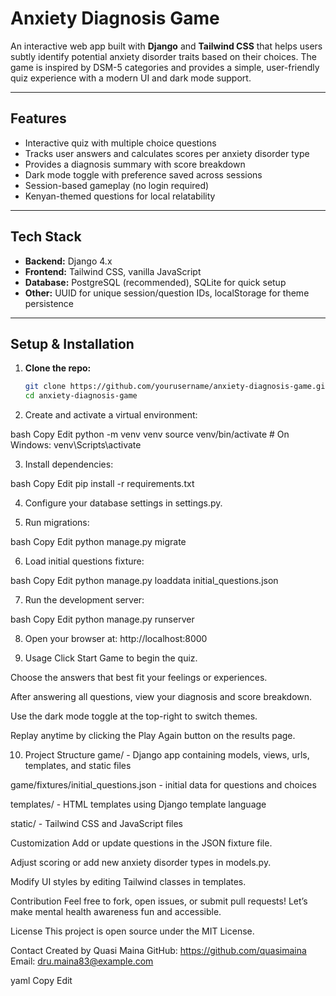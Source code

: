 # Anxiety Diagnosis Game

An interactive web app built with **Django** and **Tailwind CSS** that helps users subtly identify potential anxiety disorder traits based on their choices. The game is inspired by DSM-5 categories and provides a simple, user-friendly quiz experience with a modern UI and dark mode support.

---

## Features

- Interactive quiz with multiple choice questions
- Tracks user answers and calculates scores per anxiety disorder type
- Provides a diagnosis summary with score breakdown
- Dark mode toggle with preference saved across sessions
- Session-based gameplay (no login required)
- Kenyan-themed questions for local relatability

---

## Tech Stack

- **Backend:** Django 4.x
- **Frontend:** Tailwind CSS, vanilla JavaScript
- **Database:** PostgreSQL (recommended), SQLite for quick setup
- **Other:** UUID for unique session/question IDs, localStorage for theme persistence

---

## Setup & Installation

1. **Clone the repo:**

   ```bash
   git clone https://github.com/yourusername/anxiety-diagnosis-game.git
   cd anxiety-diagnosis-game
2. Create and activate a virtual environment:

bash
Copy
Edit
python -m venv venv
source venv/bin/activate  # On Windows: venv\Scripts\activate

3. Install dependencies:

bash
Copy
Edit
pip install -r requirements.txt

4. Configure your database settings in settings.py.

5. Run migrations:

bash
Copy
Edit
python manage.py migrate

6. Load initial questions fixture:

bash
Copy
Edit
python manage.py loaddata initial_questions.json

7. Run the development server:

bash
Copy
Edit
python manage.py runserver

8. Open your browser at: http://localhost:8000

9. Usage
Click Start Game to begin the quiz.

Choose the answers that best fit your feelings or experiences.

After answering all questions, view your diagnosis and score breakdown.

Use the dark mode toggle at the top-right to switch themes.

Replay anytime by clicking the Play Again button on the results page.

10. Project Structure
game/ - Django app containing models, views, urls, templates, and static files

game/fixtures/initial_questions.json - initial data for questions and choices

templates/ - HTML templates using Django template language

static/ - Tailwind CSS and JavaScript files

Customization
Add or update questions in the JSON fixture file.

Adjust scoring or add new anxiety disorder types in models.py.

Modify UI styles by editing Tailwind classes in templates.

Contribution
Feel free to fork, open issues, or submit pull requests!
Let’s make mental health awareness fun and accessible.

License
This project is open source under the MIT License.

Contact
Created by Quasi Maina
GitHub: https://github.com/quasimaina
Email: dru.maina83@example.com

yaml
Copy
Edit

